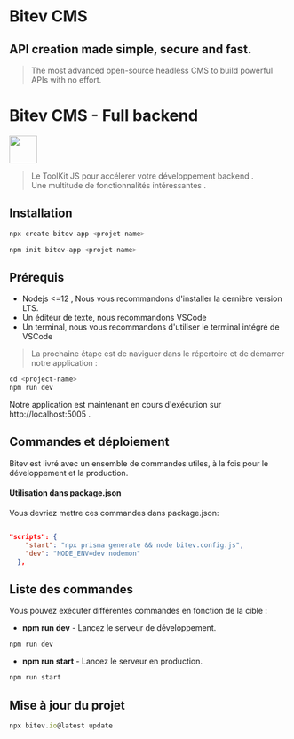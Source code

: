 
# Bitev CMS

## API creation made simple, secure and fast.
> The most advanced open-source headless CMS to build powerful APIs with no effort.


# Bitev CMS - Full backend



[<img src="https://upload.wikimedia.org/wikipedia/commons/thumb/9/99/Unofficial_JavaScript_logo_2.svg/2048px-Unofficial_JavaScript_logo_2.svg.png" width="50"/>](image.png)


> Le ToolKit JS pour accélerer votre développement backend .\
> Une multitude de fonctionnalités intéressantes .

## Installation 

```js
npx create-bitev-app <projet-name>
```
```js
npm init bitev-app <projet-name>
```

## Prérequis

- Nodejs <=12 , Nous vous recommandons d'installer la dernière version LTS.
- Un éditeur de texte, nous recommandons VSCode 
- Un terminal, nous vous recommandons d'utiliser le terminal intégré de VSCode 

> La prochaine étape est de naviguer dans le répertoire et de démarrer notre application :

```js
cd <project-name>
npm run dev
```

Notre application est maintenant en cours d'exécution sur http://localhost:5005 .

## Commandes et déploiement

Bitev est livré avec un ensemble de commandes utiles, à la fois pour le développement et la production.

#### Utilisation dans package.json

Vous devriez mettre ces commandes dans package.json:

```json

"scripts": {
    "start": "npx prisma generate && node bitev.config.js",
    "dev": "NODE_ENV=dev nodemon"
  },
```

## Liste des commandes

Vous pouvez exécuter différentes commandes en fonction de la cible :

- **npm run dev** - Lancez le serveur de développement.
```js
npm run dev
```

- **npm run start** - Lancez le serveur en production.
```js
npm run start
```

## Mise à jour du projet
```js
npx bitev.io@latest update
```